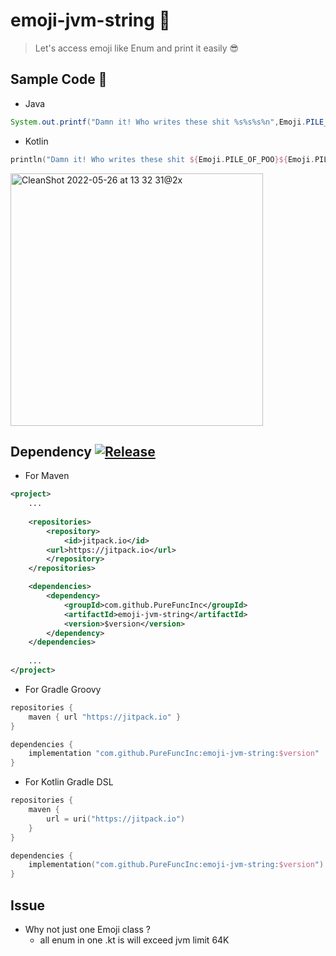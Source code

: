# emoji-jvm-string 👺

> Let's access emoji like Enum and print it easily 😎

## Sample Code 📜

* Java
```java
System.out.printf("Damn it! Who writes these shit %s%s%s%n",Emoji.PILE_OF_POO,Emoji.PILE_OF_POO,Emoji.PILE_OF_POO);
```

* Kotlin
```kotlin
println("Damn it! Who writes these shit ${Emoji.PILE_OF_POO}${Emoji.PILE_OF_POO}${Emoji.PILE_OF_POO}")
```

<img width="404" alt="CleanShot 2022-05-26 at 13 32 31@2x" src="https://user-images.githubusercontent.com/6296280/170422970-f5a9f4bc-21c9-4a3d-8eac-2c184105dbd4.png">

## Dependency [![Release](https://jitpack.io/v/PureFuncInc/emoji-jvm-string.svg)](https://jitpack.io/#PureFuncInc/emoji-jvm-string)

* For Maven

```xml
<project>
    ...
    
    <repositories>
        <repository>
            <id>jitpack.io</id>
	    <url>https://jitpack.io</url>
        </repository>
    </repositories>

    <dependencies>
        <dependency>
            <groupId>com.github.PureFuncInc</groupId>
            <artifactId>emoji-jvm-string</artifactId>
            <version>$version</version>
        </dependency>
    </dependencies>
    
    ...
</project>
```

* For Gradle Groovy

```groovy
repositories {
    maven { url "https://jitpack.io" }
}

dependencies {
    implementation "com.github.PureFuncInc:emoji-jvm-string:$version"
}
```

* For Kotlin Gradle DSL

```kotlin
repositories {
    maven {
        url = uri("https://jitpack.io")
    }
}

dependencies {
    implementation("com.github.PureFuncInc:emoji-jvm-string:$version")
}
```

## Issue
* Why not just one Emoji class ?
  * all enum in one .kt is will exceed jvm limit 64K
